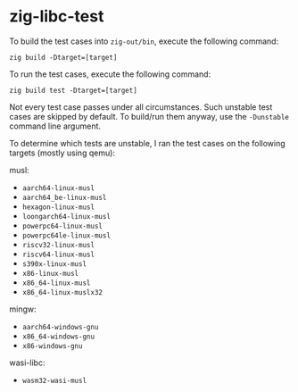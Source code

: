 # zig-libc-test

To build the test cases into `zig-out/bin`, execute the following command:

```
zig build -Dtarget=[target]
```

To run the test cases, execute the following command:

```
zig build test -Dtarget=[target]
```

Not every test case passes under all circumstances. Such unstable test cases are skipped by default. To build/run them anyway, use the `-Dunstable` command line argument.

To determine which tests are unstable, I ran the test cases on the following targets (mostly using qemu):

musl:

- `aarch64-linux-musl`
- `aarch64_be-linux-musl`
- `hexagon-linux-musl`
- `loongarch64-linux-musl`
- `powerpc64-linux-musl`
- `powerpc64le-linux-musl`
- `riscv32-linux-musl`
- `riscv64-linux-musl`
- `s390x-linux-musl`
- `x86-linux-musl`
- `x86_64-linux-musl`
- `x86_64-linux-muslx32`

mingw:

- `aarch64-windows-gnu`
- `x86_64-windows-gnu`
- `x86-windows-gnu`

wasi-libc:

- `wasm32-wasi-musl`
